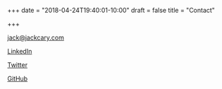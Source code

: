+++
date = "2018-04-24T19:40:01-10:00"
draft = false
title = "Contact"

+++

[jack@jackcary.com](mailto:jack@jackcary.com "Email Jack Cary")

[LinkedIn](https://www.linkedin.com/in/jackcary/ "Jack Cary on LinkedIn")

[Twitter](https://twitter.com/jackcary "Jack Cary on Twitter")

[GitHub](https://github.com/jackcary "Jack Cary on GitHub")  
